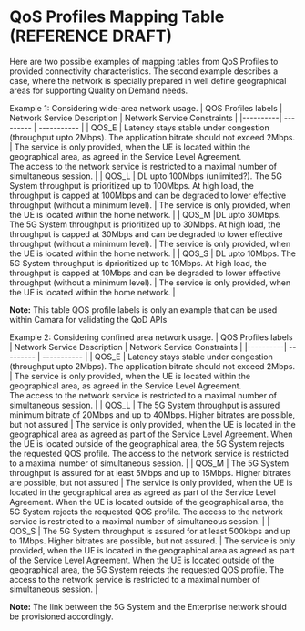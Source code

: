 # QoS Profiles Mapping Table (REFERENCE DRAFT)

Here are two possible examples of mapping tables from QoS Profiles to provided connectivity characteristics. The second example describes a case, where the network is specially prepared in well define geographical areas for supporting Quality on Demand needs.

Example 1: Considering wide-area network usage.
| QOS Profiles labels | Network Service Description | Network Service Constraints |
|----------| --------- | ----------- |
| QOS\_E   | Latency stays stable under congestion (throughput upto 2Mbps). The application bitrate should not exceed 2Mbps. | The service is only provided, when the UE is located within the geographical area, as agreed in the Service Level Agreement.<br>The access to the network service is restricted to a maximal number of simultaneous session. |
| QOS\_L   | DL upto 100Mbps (unlimited?). The 5G System throughput is prioritized up to 100Mbps. At high load, the throughput is capped at 100Mbps and can be degraded to lower effective throughput (without a minimum level).  | The service is only provided, when the UE is located within the home network. |
| QOS\_M   |DL upto 30Mbps. The 5G System throughput is prioritized up to 30Mbps. At high load, the throughput is capped at 30Mbps and can be degraded to lower effective throughput (without a minimum level). | The service is only provided, when the UE is located within the home network. |
| QOS\_S   | DL upto 10Mbps. The 5G System throughput is dprioritized up to 10Mbps. At high load, the throughput is capped at 10Mbps and can be degraded to lower effective throughput (without a minimum level). | The service is only provided, when the UE is located within the home network. |

**Note:**
This table QOS profile labels is only an example that can be used within Camara for validating the QoD APIs

Example 2: Considering confined area network usage.
| QOS Profiles labels | Network Service Description | Network Service Constraints |
|----------| --------- | ----------- |
| QOS\_E   | Latency stays stable under congestion (throughput upto 2Mbps). The application bitrate should not exceed 2Mbps. | The service is only provided, when the UE is located within the geographical area, as agreed in the Service Level Agreement.<br>The access to the network service is restricted to a maximal number of simultaneous session. |
| QOS\_L   | The 5G System throughput is assured minimum bitrate of 20Mbps and up to 40Mbps. Higher bitrates are possible, but not assured | The service is only provided, when the UE is located in the geographical area as agreed as part of the Service Level Agreement. When the UE is located outside of the geographical area, the 5G System rejects the requested QOS profile. The access to the network service is restricted to a maximal number of simultaneous session. |
| QOS\_M   | The 5G System throughput is assured for at least 5Mbps and up to 15Mbps. Higher bitrates are possible, but not assured | The service is only provided, when the UE is located in the geographical area as agreed as part of the Service Level Agreement. When the UE is located outside of the geographical area, the 5G System rejects the requested QOS profile. The access to the network service is restricted to a maximal number of simultaneous session. |
| QOS\_S   | The 5G System throughput is assured for at least 500kbps and up to 1Mbps. Higher bitrates are possible, but not assured. | The service is only provided, when the UE is located in the geographical area as agreed as part of the Service Level Agreement. When the UE is located outside of the geographical area, the 5G System rejects the requested QOS profile. The access to the network service is restricted to a maximal number of simultaneous session. |

**Note:**
The link between the 5G System and the Enterprise network should be provisioned accordingly.